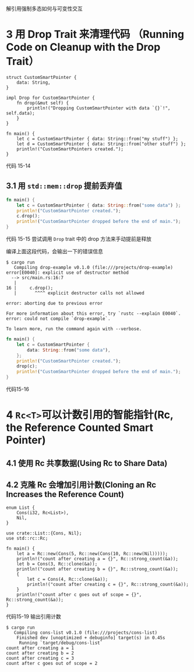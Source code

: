 














解引用强制多态如何与可变性交互


# 3 用 Drop Trait 来清理代码 （Running Code on Cleanup with the Drop Trait）

```
struct CustomSmartPointer { 
    data: String, 
} 
 
impl Drop for CustomSmartPointer { 
    fn drop(&mut self) { 
        println!("Dropping CustomSmartPointer with data `{}`!", self.data); 
    } 
} 
 
fn main() { 
    let c = CustomSmartPointer { data: String::from("my stuff") }; 
    let d = CustomSmartPointer { data: String::from("other stuff") }; 
    println!("CustomSmartPointers created."); 
} 
```
代码 15-14 

## 3.1 用 `std::mem::drop` 提前丢弃值

```rust
fn main() { 
    let c = CustomSmartPointer { data: String::from("some data") }; 
    println!("CustomSmartPointer created."); 
    c.drop(); 
    println!("CustomSmartPointer dropped before the end of main."); 
} 
```
代码 15-15 尝试调用 `Drop` trait 中的 drop 方法来手动提前是释放

编译上面这段代码，会输出一下的错误信息
```
$ cargo run
   Compiling drop-example v0.1.0 (file:///projects/drop-example)
error[E0040]: explicit use of destructor method
  --> src/main.rs:16:7
   |
16 |     c.drop();
   |       ^^^^ explicit destructor calls not allowed

error: aborting due to previous error

For more information about this error, try `rustc --explain E0040`.
error: could not compile `drop-example`.

To learn more, run the command again with --verbose.
```





```rust
fn main() {
    let c = CustomSmartPointer {
        data: String::from("some data"),
    };
    println!("CustomSmartPointer created.");
    drop(c);
    println!("CustomSmartPointer dropped before the end of main.");
}
```
代码15-16 



# 4 `Rc<T>`可以计数引用的智能指针(Rc<T>, the Reference Counted Smart Pointer)



## 4.1 使用 Rc<T> 共享数据(Using Rc<T> to Share Data)

## 4.2 克隆 Rc<T> 会增加引用计数(Cloning an Rc<T> Increases the Reference Count)

```
enum List {
    Cons(i32, Rc<List>),
    Nil,
}

use crate::List::{Cons, Nil};
use std::rc::Rc;

fn main() {
    let a = Rc::new(Cons(5, Rc::new(Cons(10, Rc::new(Nil)))));
    println!("count after creating a = {}", Rc::strong_count(&a));
    let b = Cons(3, Rc::clone(&a));
    println!("count after creating b = {}", Rc::strong_count(&a));
    {
        let c = Cons(4, Rc::clone(&a));
        println!("count after creating c = {}", Rc::strong_count(&a));
    }
    println!("count after c goes out of scope = {}", Rc::strong_count(&a));
}
```
代码15-19 输出引用计数

```
$ cargo run
   Compiling cons-list v0.1.0 (file:///projects/cons-list)
    Finished dev [unoptimized + debuginfo] target(s) in 0.45s
     Running `target/debug/cons-list`
count after creating a = 1
count after creating b = 2
count after creating c = 3
count after c goes out of scope = 2
```


